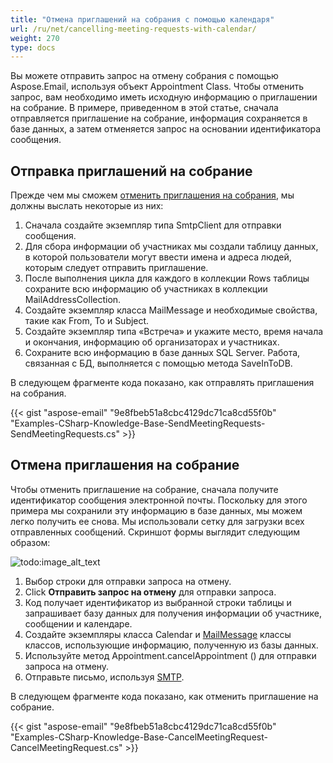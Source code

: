 ```yaml
---
title: "Отмена приглашений на собрания с помощью календаря"
url: /ru/net/cancelling-meeting-requests-with-calendar/
weight: 270
type: docs
---
```



Вы можете отправить запрос на отмену собрания с помощью Aspose.Email, используя объект Appointment Class. Чтобы отменить запрос, вам необходимо иметь исходную информацию о приглашении на собрание. В примере, приведенном в этой статье, сначала отправляется приглашение на собрание, информация сохраняется в базе данных, а затем отменяется запрос на основании идентификатора сообщения.
## **Отправка приглашений на собрание**
Прежде чем мы сможем [отменить приглашения на собрания](#cancelling-meeting-request), мы должны выслать некоторые из них:

1. Сначала создайте экземпляр типа SmtpClient для отправки сообщения.
1. Для сбора информации об участниках мы создали таблицу данных, в которой пользователи могут ввести имена и адреса людей, которым следует отправить приглашение.
1. После выполнения цикла для каждого в коллекции Rows таблицы сохраните всю информацию об участниках в коллекции MailAddressCollection.
1. Создайте экземпляр класса MailMessage и необходимые свойства, такие как From, To и Subject.
1. Создайте экземпляр типа «Встреча» и укажите место, время начала и окончания, информацию об организаторах и участниках.
1. Сохраните всю информацию в базе данных SQL Server. Работа, связанная с БД, выполняется с помощью метода SaveInToDB.

В следующем фрагменте кода показано, как отправлять приглашения на собрания.



{{< gist "aspose-email" "9e8fbeb51a8cbc4129dc71ca8cd55f0b" "Examples-CSharp-Knowledge-Base-SendMeetingRequests-SendMeetingRequests.cs" >}}
## **Отмена приглашения на собрание**
Чтобы отменить приглашение на собрание, сначала получите идентификатор сообщения электронной почты. Поскольку для этого примера мы сохранили эту информацию в базе данных, мы можем легко получить ее снова. Мы использовали сетку для загрузки всех отправленных сообщений. Скриншот формы выглядит следующим образом:

![todo:image_alt_text](cancelling-meeting-requests-with-calendar_1.png)

1. Выбор строки для отправки запроса на отмену.
1. Click **Отправить запрос на отмену** для отправки запроса.
1. Код получает идентификатор из выбранной строки таблицы и запрашивает базу данных для получения информации об участнике, сообщении и календаре.
1. Создайте экземпляры класса Calendar и [MailMessage](https://apireference.aspose.com/email/net/aspose.email/mailmessage)
   классы классов, использующие информацию, полученную из базы данных.
1. Используйте метод Appointment.cancelAppointment () для отправки запроса на отмену.
1. Отправьте письмо, используя [SMTP](https://apireference.aspose.com/email/net/aspose.email.clients.smtp/smtpclient).

В следующем фрагменте кода показано, как отменить приглашение на собрание.



{{< gist "aspose-email" "9e8fbeb51a8cbc4129dc71ca8cd55f0b" "Examples-CSharp-Knowledge-Base-CancelMeetingRequest-CancelMeetingRequest.cs" >}}
